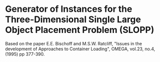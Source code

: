 # Generator of Instances for the Three-Dimensional Single Large Object Placement Problem (SLOPP)

Based on the paper E.E. Bischoff and M.S.W. Ratcliff, "Issues in the development of Approaches to Container Loading", OMEGA, vol.23, no.4, (1995) pp 377-390.